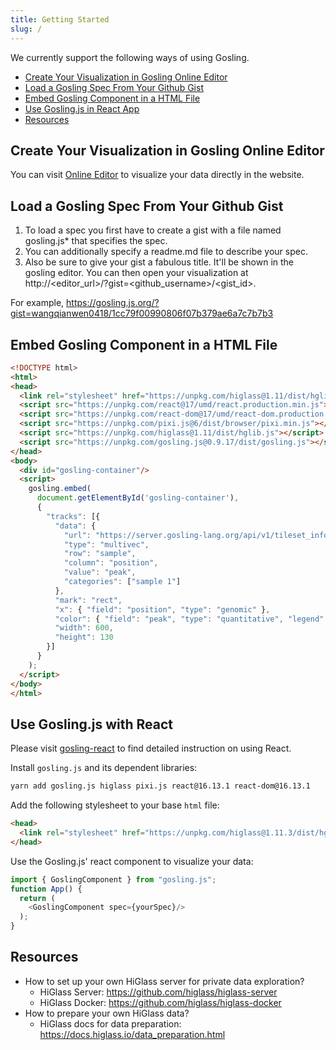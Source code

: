 ```yaml
---
title: Getting Started
slug: /
---
```

We currently support the following ways of using Gosling.
- [Create Your Visualization in Gosling Online Editor](#create-your-visualization-in-gosling-online-editor)
- [Load a Gosling Spec From Your Github Gist](#load-a-gosling-spec-from-your-github-gist)
- [Embed Gosling Component in a HTML File](#embed-gosling-component-in-a-html-file)
- [Use Gosling.js in React App](#use-goslingjs-in-react-app)
- [Resources](#resources)

## Create Your Visualization in Gosling Online Editor
You can visit [Online Editor](https://gosling.js.org) to visualize your data directly in the website.

## Load a Gosling Spec From Your Github Gist
1. To load a spec you first have to create a gist with a file named gosling.js* that specifies the spec.
1. You can additionally specify a readme.md file to describe your spec.
1. Also be sure to give your gist a fabulous title. It'll be shown in the gosling editor.
You can then open your visualization at <a>http://<editor_url>/?gist=<github_username>/<gist_id></a>. 
<!-- For example, https://gosling.js.org/?gist=flekschas/e6e388332814886d4d714efd0e88093b -->
For example, https://gosling.js.org/?gist=wangqianwen0418/1cc79f00990806f07b379ae6a7c7b7b3

## Embed Gosling Component in a HTML File
```html
<!DOCTYPE html>
<html>
<head>
  <link rel="stylesheet" href="https://unpkg.com/higlass@1.11/dist/hglib.css">
  <script src="https://unpkg.com/react@17/umd/react.production.min.js"></script>
  <script src="https://unpkg.com/react-dom@17/umd/react-dom.production.min.js"></script>
  <script src="https://unpkg.com/pixi.js@6/dist/browser/pixi.min.js"></script>
  <script src="https://unpkg.com/higlass@1.11/dist/hglib.js"></script>
  <script src="https://unpkg.com/gosling.js@0.9.17/dist/gosling.js"></script>
</head>
<body>
  <div id="gosling-container"/>
  <script>
    gosling.embed(
      document.getElementById('gosling-container'),
      {
        "tracks": [{
          "data": {
            "url": "https://server.gosling-lang.org/api/v1/tileset_info/?d=cistrome-multivec",
            "type": "multivec",
            "row": "sample",
            "column": "position",
            "value": "peak",
            "categories": ["sample 1"]
          },
          "mark": "rect",
          "x": { "field": "position", "type": "genomic" },
          "color": { "field": "peak", "type": "quantitative", "legend": true },
          "width": 600,
          "height": 130
        }]
      }
    );
  </script>
</body>
</html>
```

## Use Gosling.js with React

Please visit [gosling-react](https://github.com/gosling-lang/gosling-react) to find detailed instruction on using React.
  
Install `gosling.js` and its dependent libraries:

```sh
yarn add gosling.js higlass pixi.js react@16.13.1 react-dom@16.13.1
```

Add the following stylesheet to your base `html` file:
```html
<head>
  <link rel="stylesheet" href="https://unpkg.com/higlass@1.11.3/dist/hglib.css">
</head>
```

Use the Gosling.js' react component to visualize your data:

```js
import { GoslingComponent } from "gosling.js";
function App() {
  return (
    <GoslingComponent spec={yourSpec}/>
  );
}
```

## Resources
- How to set up your own HiGlass server for private data exploration?
   - HiGlass Server: https://github.com/higlass/higlass-server
   - HiGlass Docker: https://github.com/higlass/higlass-docker
- How to prepare your own HiGlass data?
   - HiGlass docs for data preparation: https://docs.higlass.io/data_preparation.html
